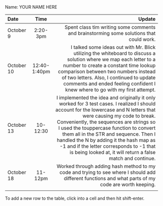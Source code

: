 Name: YOUR NAME HERE

| Date       |     Time     |                                                                                                                                                                                                                                                                                                                                                                                                                                                      Update |
|:-----------|:------------:|------------------------------------------------------------------------------------------------------------------------------------------------------------------------------------------------------------------------------------------------------------------------------------------------------------------------------------------------------------------------------------------------------------------------------------------------------------:|
| October 9  |   2:20-3pm   |                                                                                                                                                                                                                                                                                                                                                                     Spent class tim writing some comments and brainstorming some solutions that could work. |
| October 10 | 12:40-1:40pm |                                                                                                                               I talked some ideas out with Mr. Blick utilizing the whiteboard to discuss a solution where we map each letter to a number to create a constant time lookup comparison between two numbers instead of two letters. Also, I continued to update comments and ended feeling confident I knew where to go with my first attempt. |
| October 13 |   10-12:30   | I implemented the idea and originally it only worked for 3 test cases. I realized I should account for the lowercase and N letters that were causing my code to break. Conveniently, the sequences are strings so I used the touppercase function to convert them all in the STR and sequence. Then I handled the N by adding it the hash map as -1 and if the letter corresponds to -1 that is being looked at, it will return a false match and continue. |
| October 18 |   11-12pm    |                                                                                                                                                                                                                                                                                                          Worked through adding hash method to my code and trying to see where I should add different functions and what parts of my code are worth keeping. |
|            |              |                                                                                                                                                                                                                                                                                                                                                                                                                                                             |


To add a new row to the table, click into a cell and then hit shift-enter.
